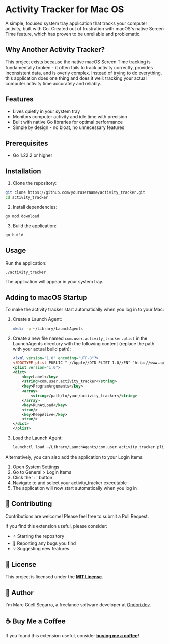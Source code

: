 # Activity Tracker for Mac OS

A simple, focused system tray application that tracks your computer activity, built with Go. Created out of frustration with macOS's native Screen Time feature, which has proven to be unreliable and problematic.

## Why Another Activity Tracker?

This project exists because the native macOS Screen Time tracking is fundamentally broken - it often fails to track activity correctly, provides inconsistent data, and is overly complex. Instead of trying to do everything, this application does one thing and does it well: tracking your actual computer activity time accurately and reliably.

## Features

- Lives quietly in your system tray
- Monitors computer activity and idle time with precision
- Built with native Go libraries for optimal performance
- Simple by design - no bloat, no unnecessary features

## Prerequisites

- Go 1.22.2 or higher

## Installation

1. Clone the repository:
```bash
git clone https://github.com/yourusername/activity_tracker.git
cd activity_tracker
```

2. Install dependencies:
```bash
go mod download
```

3. Build the application:
```bash
go build
```

## Usage

Run the application:
```bash
./activity_tracker
```

The application will appear in your system tray.

## Adding to macOS Startup

To make the activity tracker start automatically when you log in to your Mac:

1. Create a Launch Agent:
   ```bash
   mkdir -p ~/Library/LaunchAgents
   ```

2. Create a new file named `com.user.activity_tracker.plist` in the LaunchAgents directory with the following content (replace the path with your actual build path):
   ```xml
   <?xml version="1.0" encoding="UTF-8"?>
   <!DOCTYPE plist PUBLIC "-//Apple//DTD PLIST 1.0//EN" "http://www.apple.com/DTDs/PropertyList-1.0.dtd">
   <plist version="1.0">
   <dict>
       <key>Label</key>
       <string>com.user.activity_tracker</string>
       <key>ProgramArguments</key>
       <array>
           <string>/path/to/your/activity_tracker</string>
       </array>
       <key>RunAtLoad</key>
       <true/>
       <key>KeepAlive</key>
       <true/>
   </dict>
   </plist>
   ```

3. Load the Launch Agent:
   ```bash
   launchctl load ~/Library/LaunchAgents/com.user.activity_tracker.plist
   ```

Alternatively, you can also add the application to your Login Items:

1. Open System Settings
2. Go to General > Login Items
3. Click the '+' button
4. Navigate to and select your activity_tracker executable
5. The application will now start automatically when you log in

## 🤝 Contributing

Contributions are welcome! Please feel free to submit a Pull Request.

If you find this extension useful, please consider:

- ⭐ Starring the repository
- 🐛 Reporting any bugs you find
- 💡 Suggesting new features

## 📄 License

This project is licensed under the [**MIT License**](https://github.com/mguellsegarra/activity-tracker-mac/blob/main/LICENSE).

## 👋 Author

I'm Marc Güell Segarra, a freelance software developer at [Ondori.dev](https://ondori.dev).

## ☕ Buy Me a Coffee

If you found this extension useful, consider **[buying me a coffee](https://buymeacoffee.com/mguellsegarra)!**
